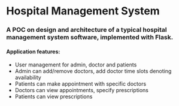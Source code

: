 #  Hospital Management System
### A POC on design and architecture of a typical hospital management system software, implemented with Flask.
#### Application features:
- User management for admin, doctor and patients
- Admin can add/remove doctors, add doctor time slots denoting availability
- Patients can make appointment with specific doctors
- Doctors can view appointments, specify prescriptions
- Patients can view prescriptions


